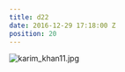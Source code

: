 ```yaml
---
title: d22
date: 2016-12-29 17:18:00 Z
position: 20
---
```


![karim_khan11.jpg](/uploads/karim_khan11.jpg)